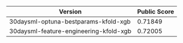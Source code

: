 | Version  | Public Score |
| ------------- | ------------- |
| 30daysml-optuna-bestparams-kfold-xgb  | 0.71849  |
| 30daysml-feature-engineering-kfold-xgb  | 0.72005  |
